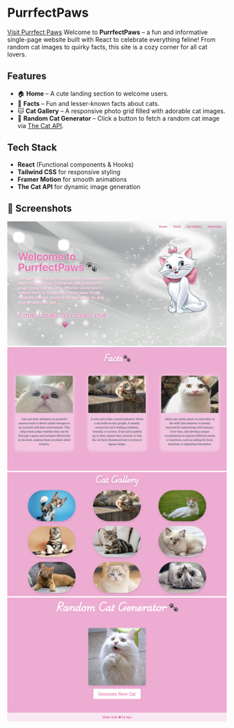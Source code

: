 # PurrfectPaws

[Visit Purrfect Paws](https://purrfect-paws-blue.vercel.app)
Welcome to **PurrfectPaws** – a fun and informative single-page website built with React to celebrate everything feline! From random cat images to quirky facts, this site is a cozy corner for all cat lovers.



## Features
- 🏠 **Home** – A cute landing section to welcome users.
- 🧠 **Facts** – Fun and lesser-known facts about cats.
- 🐱 **Cat Gallery** – A responsive photo grid filled with adorable cat images.
- 🎲 **Random Cat Generator** – Click a button to fetch a random cat image via [The Cat API](https://thecatapi.com/).

## Tech Stack

- **React** (Functional components & Hooks)
- **Tailwind CSS** for responsive styling
- **Framer Motion** for smooth animations
- **The Cat API** for dynamic image generation

## 📸 Screenshots


![Home Screenshot](public/ss1.png)
![Gallery Screenshot](public/ss2.png)
![Facts Screenshot](public/ss3.png)
![Generator Screenshot](public/ss4.png)

